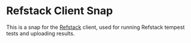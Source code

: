 Refstack Client Snap
====================

This is a snap for the [Refstack](https://refstack.openstack.org/) client, used
for running Refstack tempest tests and uploading results.
